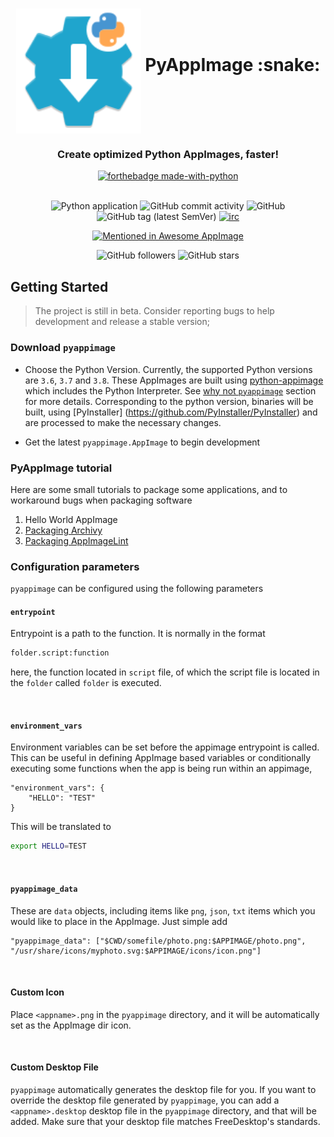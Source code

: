 <h1 align="center">
	<img src="pyappimage/assets/pyappimage.svg" alt="PyAppImage" height=200 width=200 align="middle">
	PyAppImage :snake:
</h1>
<h3 align="center">
	Create optimized Python AppImages, faster!
</h3>
<div align="center">

[![forthebadge made-with-python](http://ForTheBadge.com/images/badges/made-with-python.svg)](https://www.python.org/)<br/><br/>

![Python application](https://github.com/srevinsaju/pyappimage/workflows/Python%20application/badge.svg) ![GitHub commit activity](https://img.shields.io/github/commit-activity/m/srevinsaju/pyappimage) ![GitHub](https://img.shields.io/github/license/srevinsaju/pyappimage) ![GitHub tag (latest SemVer)](https://img.shields.io/github/v/tag/srevinsaju/pyappimage?sort=semver) [![irc](https://img.shields.io/badge/IRC-%23AppImage%20on%20freenode-blue.svg)](https://webchat.freenode.net/?channels=AppImage) 

[![Mentioned in Awesome AppImage](https://awesome.re/mentioned-badge-flat.svg)](https://github.com/AppImage/awesome-appimage)

![GitHub followers](https://img.shields.io/github/followers/srevinsaju?label=Follow%20me&style=social) ![GitHub stars](https://img.shields.io/github/stars/srevinsaju/zap?style=social)
</div>


## Getting Started
> The project is still in beta. Consider reporting bugs to help development and release a stable version;

### Download `pyappimage`

* Choose the Python Version. Currently, the supported Python versions are `3.6`, `3.7` and `3.8`. 
These AppImages are built using [python-appimage](https://github.com/niess/python-appimage) which 
includes the Python Interpreter. See [why not `pyappimage`](#why-not-pyappimage) section for more
details. Corresponding to the python version, binaries will be built, using [PyInstaller]
(https://github.com/PyInstaller/PyInstaller) and are processed to make the necessary changes.

* Get the latest `pyappimage.AppImage` to begin development

### PyAppImage tutorial 

Here are some small tutorials to package some applications, and to workaround bugs when packaging software

1. Hello World AppImage
2. [Packaging Archivy](guides/archivy.md)
3. [Packaging AppImageLint](guides/appimagelint.md)



### Configuration parameters
`pyappimage` can be configured using the following parameters

#### `entrypoint`
Entrypoint is a path to the function. It is normally in the format
```python
folder.script:function
```
here, the function located in `script` file, of which the script file is
 located in the `folder` called `folder` is executed.

<br>

#### `environment_vars`

Environment variables can be set before the appimage entrypoint is called. This can be useful in defining AppImage based variables or conditionally executing some functions when the app is being run within an appimage, 

```
"environment_vars": {
	"HELLO": "TEST"
}
```

This will be translated to 

```bash
export HELLO=TEST
```

<br>

#### `pyappimage_data`

These are `data` objects, including items like `png`, `json`, `txt` items which you would like to place in the AppImage. Just simple add

```
"pyappimage_data": ["$CWD/somefile/photo.png:$APPIMAGE/photo.png", "/usr/share/icons/myphoto.svg:$APPIMAGE/icons/icon.png"]
```

<br>

#### Custom Icon

Place `<appname>.png` in the `pyappimage` directory, and it will be automatically set as the AppImage dir icon. 

<br>

#### Custom Desktop File

`pyappimage` automatically generates the desktop file for you. If you want to override the desktop file generated by `pyappimage`, you can add a `<appname>.desktop` desktop file in the `pyappimage` directory, and that will be added. Make sure that your desktop file matches FreeDesktop's standards.

